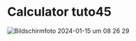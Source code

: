 # Calculator tuto45

![Bildschirmfoto 2024-01-15 um 08 26 29](https://github.com/Tchoukoualeu/calculator-tuto45/assets/38705757/001f309d-feb9-4c22-97ea-0b0277d62288)
